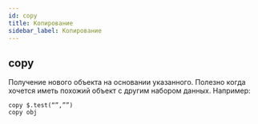 ```yaml
---
id: copy
title: Копирование
sidebar_label: Копирование
---
```

## copy
Получение нового объекта на основании указанного. Полезно когда хочется иметь похожий объект с другим набором данных.
Например:
```
copy $.test(“”,””)
copy obj
```